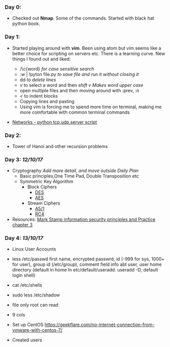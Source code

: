 
### Day 0:
- Checked out **Nmap**. Some of the commands. Started with black hat python book.

### Day 1:
- Started playing around with **vim**. Been using atom but vim seems like a better choice for scripting on servers etc. There is a learning curve. New things I found out and liked:
  - /\c{word} _for case sensitive search_
  - :w | !pyton file.py _to save file and run it without closing it_
  - dd _to delete lines_
  - _v_ to select a word and then _shift_ _v_ _Makes word upper case_
  - open multiple files and then moving around with :prev, :n
  - _<_ to indent blocks
  - Copying lines and pasting
  - Using vim is forcing me to spend more time on terminal, making me more comfortable with common terminal commands

-  [Networks - python tcp,udp,server script](https://github.com/Bazarovay/cybersecurity-warplan/black_hat_python/network_basic)


### Day 2:
- Tower of Hanoi and other recursion problems

### Day 3: _12/10/17_
- Cryptography _Add more detail, and move outside Daily Plan_
   - Basic principles,One Time Pad, Double Transposition etc
   - Symmetric Key Algorithm
      - Block Ciphers
         - [DES](https://www.youtube.com/watch?v=G_guTnTcoqg)
         - [AES](https://www.youtube.com/watch?v=ZhILF5Dhx74)
      - Stream Ciphers
         - [A5/1](https://www.youtube.com/watch?v=1GoP_HfF_v4)
         - [RC4](https://www.youtube.com/watch?v=riIp6EQOJOg)
- Resources:
   [Mark Stamp information security principles and Practice chapter 3](https://www.amazon.com/Information-Security-Principles-Mark-Stamp/dp/0470626399)

### Day 4: _13/10/17_
- Linux User Accounts
- less /etc/passwd
first name, encrypted passwrd, id (-999 for sys, 1000+ for user),
group id (/etc/group), comment field info abt user, user home directory (default in home
  In etc/default/useradd. useradd -D, default login shell)

- cat /etc/shells
- sudo less /etc/shadow
- file only root can read
- 9 cols

- Set up CentOS https://geekflare.com/no-internet-connection-from-vmware-with-centos-7/
- Created users
